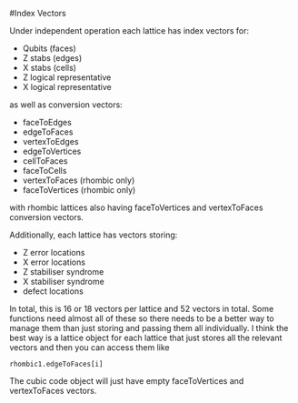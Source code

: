 #Index Vectors

Under independent operation each lattice has index vectors for:

- Qubits (faces)
- Z stabs (edges)
- X stabs (cells) 
- Z logical representative
- X logical representative

as well as conversion vectors:

- faceToEdges
- edgeToFaces
- vertexToEdges
- edgeToVertices
- cellToFaces
- faceToCells
- vertexToFaces (rhombic only)
- faceToVertices (rhombic only)

with rhombic lattices also having faceToVertices and vertexToFaces conversion vectors.

Additionally, each lattice has vectors storing:

- Z error locations
- X error locations
- Z stabiliser syndrome
- X stabiliser syndrome
- defect locations

In total, this is 16 or 18 vectors per lattice and 52 vectors in total. Some functions need almost all of these so there needs to be a better way to manage them than just storing and passing them all individually. I think the best way is a lattice object for each lattice that just stores all the relevant vectors and then you can access them like

`rhombic1.edgeToFaces[i]`

The cubic code object will just have empty faceToVertices and vertexToFaces vectors. 

